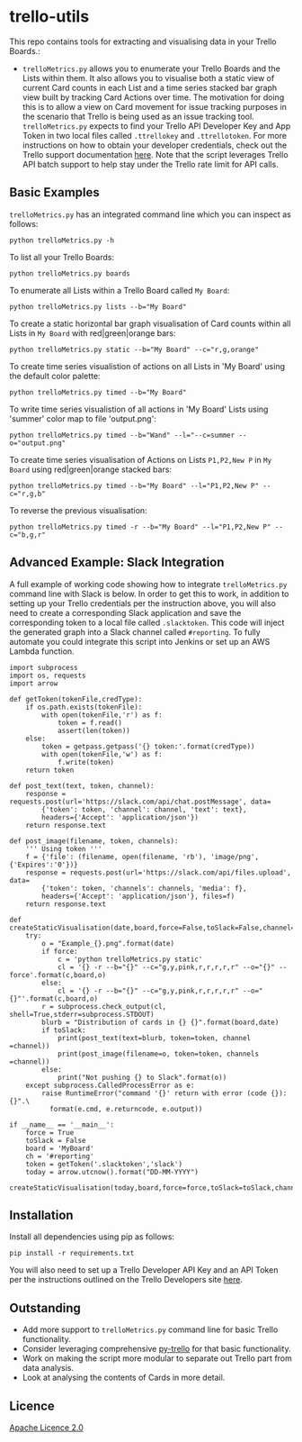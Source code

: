 # trello-utils
This repo contains tools for extracting and visualising data in your Trello Boards.:
* `trelloMetrics.py` allows you to enumerate your Trello Boards and the Lists within them. It also allows you to visualise both a static view of current Card counts in each List and a time series stacked bar graph view built by tracking Card Actions over time.  The motivation for doing this is to allow a view on Card movement for issue tracking purposes in the scenario that Trello is being used as an issue tracking tool.  `trelloMetrics.py` expects to find your Trello API Developer Key and App Token in two local files called `.ttrellokey` and `.ttrellotoken`.  For more instructions on how to obtain your developer credentials, check out the Trello support documentation [here](https://developers.trello.com/docs/api-introduction).  Note that the script leverages Trello API batch support to help stay under the Trello rate limit for API calls.

## Basic Examples
`trelloMetrics.py` has an integrated command line which you can inspect as follows:
```
python trelloMetrics.py -h
```
To list all your Trello Boards:
```
python trelloMetrics.py boards
```
To enumerate all Lists within a Trello Board called `My Board`:
```
python trelloMetrics.py lists --b="My Board"
```
To create a static horizontal bar graph visualisation of Card counts within all Lists in `My Board` with red|green|orange bars:
```
python trelloMetrics.py static --b="My Board" --c="r,g,orange"
```
To create time series visualistion of actions on all Lists in 'My Board' using the default color palette:
```
python trelloMetrics.py timed --b="My Board"
```
To write time series visualistion of all actions in 'My Board' Lists using 'summer' color map to file 'output.png':
```
python trelloMetrics.py timed --b="Wand" --l="--c=summer --o="output.png"
```
To create time series visualisation of Actions on Lists `P1,P2,New P` in `My Board` using red|green|orange stacked bars:
```
python trelloMetrics.py timed --b="My Board" --l="P1,P2,New P" --c="r,g,b"
```
To reverse the previous visualisation:
```
python trelloMetrics.py timed -r --b="My Board" --l="P1,P2,New P" --c="b,g,r"
```

## Advanced Example: Slack Integration
A full example of working code showing how to integrate `trelloMetrics.py` command line with Slack is below.  In order to get this to work, in addition to setting up your Trello credentials per the instruction above, you will also need to create a corresponding Slack application and save the corresponding token to a local file called `.slacktoken`.  This code will inject the generated graph into a Slack channel called `#reporting`.  To fully automate you could integrate this script into Jenkins or set up an AWS Lambda function.

```
import subprocess
import os, requests
import arrow

def getToken(tokenFile,credType):
	if os.path.exists(tokenFile):
		with open(tokenFile,'r') as f:
			token = f.read()
			assert(len(token))
	else:
		token = getpass.getpass('{} token:'.format(credType))
		with open(tokenFile,'w') as f:
			f.write(token)
	return token

def post_text(text, token, channel):
	response = requests.post(url='https://slack.com/api/chat.postMessage', data=
		{'token': token, 'channel': channel, 'text': text}, 
		headers={'Accept': 'application/json'})
	return response.text

def post_image(filename, token, channels):
	''' Using token '''
	f = {'file': (filename, open(filename, 'rb'), 'image/png', {'Expires':'0'})}
	response = requests.post(url='https://slack.com/api/files.upload', data=
		{'token': token, 'channels': channels, 'media': f}, 
		headers={'Accept': 'application/json'}, files=f)
	return response.text

def createStaticVisualisation(date,board,force=False,toSlack=False,channel=''):
	try:
		o = "Example_{}.png".format(date)
		if force:
			c = 'python trelloMetrics.py static'
			cl = '{} -r --b="{}" --c="g,y,pink,r,r,r,r,r" --o="{}" --force'.format(c,board,o)
		else:
			cl = '{} -r --b="{}" --c="g,y,pink,r,r,r,r,r" --o="{}"'.format(c,board,o)
		r = subprocess.check_output(cl, shell=True,stderr=subprocess.STDOUT)
		blurb = "Distribution of cards in {} {}".format(board,date)
		if toSlack:
			print(post_text(text=blurb, token=token, channel =channel))
			print(post_image(filename=o, token=token, channels =channel))
		else:
			print("Not pushing {} to Slack".format(o))
	except subprocess.CalledProcessError as e:
		raise RuntimeError("command '{}' return with error (code {}): {}".\
		  format(e.cmd, e.returncode, e.output))

if __name__ == '__main__':
	force = True
	toSlack = False
	board = 'MyBoard'
	ch = '#reporting'
	token = getToken('.slacktoken','slack')
	today = arrow.utcnow().format("DD-MM-YYYY")
	createStaticVisualisation(today,board,force=force,toSlack=toSlack,channel=ch)
```

## Installation
Install all dependencies using pip as follows:
```
pip install -r requirements.txt
```
You will also need to set up a Trello Developer API Key and an API Token per the instructions outlined on the Trello Developers site [here](https://developers.trello.com/docs/api-introduction). 

## Outstanding
* Add more support to `trelloMetrics.py` command line for basic Trello functionality.
* Consider leveraging comprehensive [py-trello](https://github.com/sarumont/py-trello) for that basic functionality.
* Work on making the script more modular to separate out Trello part from data analysis.
* Look at analysing the contents of Cards in more detail.

## Licence 
[Apache Licence 2.0](http://www.apache.org/licenses/LICENSE-2.0)

